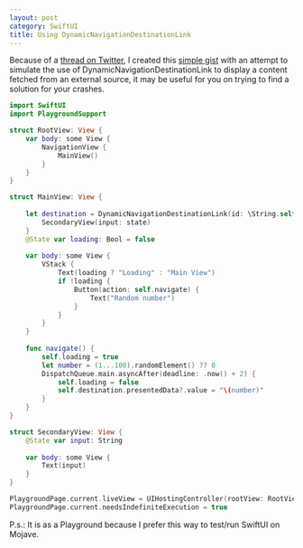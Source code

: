 ```yaml
---
layout: post
category: SwiftUI
title: Using DynamicNavigationDestinationLink
---
```


Because of a [thread on Twitter](https://twitter.com/thwittem/status/1143272885588549632), I created this [simple gist](https://gist.github.com/igorcferreira/b302ea59830ce1a3ee2558fa996505ea) with an attempt to simulate the use of DynamicNavigationDestinationLink to display a content fetched from an external source, it may be useful for you on trying to find a solution for your crashes.

```swift
import SwiftUI
import PlaygroundSupport

struct RootView: View {
    var body: some View {
        NavigationView {
            MainView()
        }
    }
}

struct MainView: View {
    
    let destination = DynamicNavigationDestinationLink(id: \String.self) { state in
        SecondaryView(input: state)
    }
    @State var loading: Bool = false
    
    var body: some View {
        VStack {
            Text(loading ? "Loading" : "Main View")
            if !loading {
                Button(action: self.navigate) {
                    Text("Random number")
                }
            }
        }
    }
    
    func navigate() {
        self.loading = true
        let number = (1...100).randomElement() ?? 0
        DispatchQueue.main.asyncAfter(deadline: .now() + 2) {
            self.loading = false
            self.destination.presentedData?.value = "\(number)"
        }
    }
}

struct SecondaryView: View {
    @State var input: String
    
    var body: some View {
        Text(input)
    }
}

PlaygroundPage.current.liveView = UIHostingController(rootView: RootView())
PlaygroundPage.current.needsIndefiniteExecution = true
```

P.s.: It is as a Playground because I prefer this way to test/run SwiftUI on Mojave.